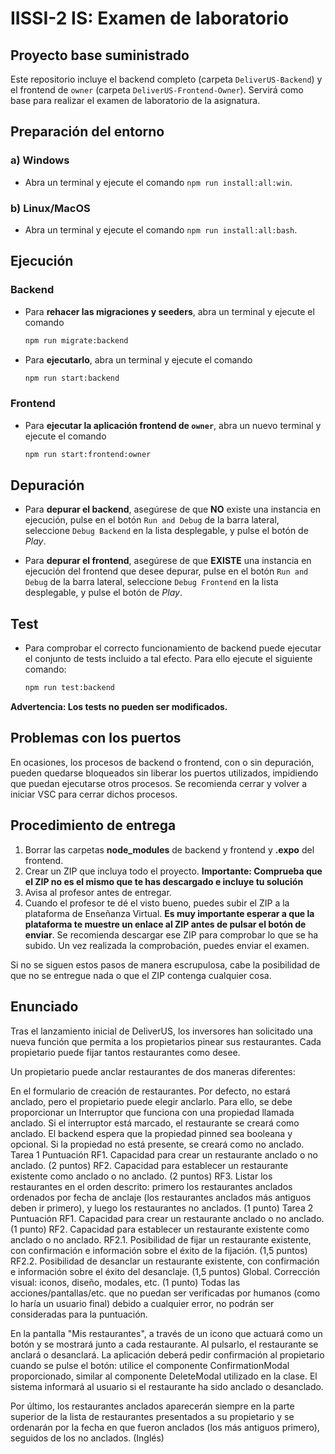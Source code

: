 # IISSI-2 IS: Examen de laboratorio

## Proyecto base suministrado

Este repositorio incluye el backend completo (carpeta `DeliverUS-Backend`) y el frontend de `owner` (carpeta `DeliverUS-Frontend-Owner`). Servirá como base para realizar el examen de laboratorio de la asignatura.

## Preparación del entorno

### a) Windows

* Abra un terminal y ejecute el comando `npm run install:all:win`.

### b) Linux/MacOS

* Abra un terminal y ejecute el comando `npm run install:all:bash`.

## Ejecución

### Backend

* Para **rehacer las migraciones y seeders**, abra un terminal y ejecute el comando

    ```Bash
    npm run migrate:backend
    ```

* Para **ejecutarlo**, abra un terminal y ejecute el comando

    ```Bash
    npm run start:backend
    ```

### Frontend

* Para **ejecutar la aplicación frontend de `owner`**, abra un nuevo terminal y ejecute el comando

    ```Bash
    npm run start:frontend:owner
    ```

## Depuración

* Para **depurar el backend**, asegúrese de que **NO** existe una instancia en ejecución, pulse en el botón `Run and Debug` de la barra lateral, seleccione `Debug Backend` en la lista desplegable, y pulse el botón de *Play*.

* Para **depurar el frontend**, asegúrese de que **EXISTE** una instancia en ejecución del frontend que desee depurar, pulse en el botón `Run and Debug` de la barra lateral, seleccione `Debug Frontend` en la lista desplegable, y pulse el botón de *Play*.


## Test

* Para comprobar el correcto funcionamiento de backend puede ejecutar el conjunto de tests incluido a tal efecto. Para ello ejecute el siguiente comando:

    ```Bash
    npm run test:backend
    ```
**Advertencia: Los tests no pueden ser modificados.**

## Problemas con los puertos

En ocasiones, los procesos de backend o frontend, con o sin depuración, pueden quedarse bloqueados sin liberar los puertos utilizados, impidiendo que puedan ejecutarse otros procesos. Se recomienda cerrar y volver a iniciar VSC para cerrar dichos procesos.


## Procedimiento de entrega

1. Borrar las carpetas **node_modules** de backend y frontend y **.expo** del frontend.
1. Crear un ZIP que incluya todo el proyecto. **Importante: Comprueba que el ZIP no es el mismo que te has descargado e incluye tu solución**
1. Avisa al profesor antes de entregar.
1. Cuando el profesor te dé el visto bueno, puedes subir el ZIP a la plataforma de Enseñanza Virtual. **Es muy importante esperar a que la plataforma te muestre un enlace al ZIP antes de pulsar el botón de enviar**. Se recomienda descargar ese ZIP para comprobar lo que se ha subido. Un vez realizada la comprobación, puedes enviar el examen.
  
Si no se siguen estos pasos de manera escrupulosa, cabe la posibilidad de que no se entregue nada o que el ZIP contenga cualquier cosa. 

## Enunciado
Tras el lanzamiento inicial de DeliverUS, los inversores han solicitado una nueva función que permita a los propietarios pinear sus restaurantes. Cada propietario puede fijar tantos restaurantes como desee.

Un propietario puede anclar restaurantes de dos maneras diferentes:

En el formulario de creación de restaurantes. Por defecto, no estará anclado, pero el propietario puede elegir anclarlo. Para ello, se debe proporcionar un Interruptor que funciona con una propiedad llamada anclado. Si el interruptor está marcado, el restaurante se creará como anclado. El backend espera que la propiedad pinned sea booleana y opcional. Si la propiedad no está presente, se creará como no anclado.
Tarea 1 Puntuación
RF1. Capacidad para crear un restaurante anclado o no anclado. (2 puntos)
RF2. Capacidad para establecer un restaurante existente como anclado o no anclado. (2 puntos)
RF3. Listar los restaurantes en el orden descrito: primero los restaurantes anclados ordenados por fecha de anclaje (los restaurantes anclados más antiguos deben ir primero), y luego los restaurantes no anclados. (1 punto)
Tarea 2 Puntuación
RF1. Capacidad para crear un restaurante anclado o no anclado. (1 punto)
RF2. Capacidad para establecer un restaurante existente como anclado o no anclado.
RF2.1. Posibilidad de fijar un restaurante existente, con confirmación e información sobre el éxito de la fijación. (1,5 puntos)
RF2.2. Posibilidad de desanclar un restaurante existente, con confirmación e información sobre el éxito del desanclaje. (1,5 puntos)
Global. Corrección visual: iconos, diseño, modales, etc. (1 punto)
Todas las acciones/pantallas/etc. que no puedan ser verificadas por humanos (como lo haría un usuario final) debido a cualquier error, no podrán ser consideradas para la puntuación.

En la pantalla "Mis restaurantes", a través de un icono que actuará como un botón y se mostrará junto a cada restaurante. Al pulsarlo, el restaurante se anclará o desanclará. La aplicación deberá pedir confirmación al propietario cuando se pulse el botón: utilice el componente ConfirmationModal proporcionado, similar al componente DeleteModal utilizado en la clase. El sistema informará al usuario si el restaurante ha sido anclado o desanclado.

Por último, los restaurantes anclados aparecerán siempre en la parte superior de la lista de restaurantes presentados a su propietario y se ordenarán por la fecha en que fueron anclados (los más antiguos primero), seguidos de los no anclados.
(Inglés)

